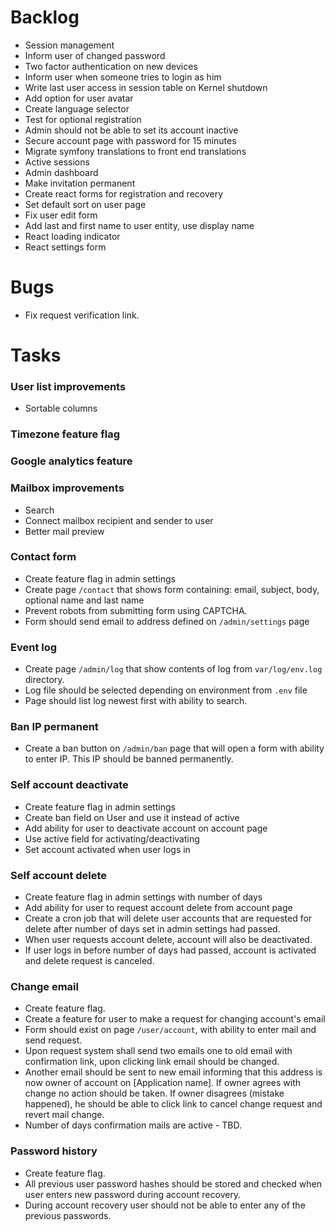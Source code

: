 # Backlog

* Session management
* Inform user of changed password
* Two factor authentication on new devices
* Inform user when someone tries to login as him
* Write last user access in session table on Kernel shutdown
* Add option for user avatar
* Create language selector
* Test for optional registration
* Admin should not be able to set its account inactive
* Secure account page with password for 15 minutes
* Migrate symfony translations to front end translations
* Active sessions
* Admin dashboard
* Make invitation permanent
* Create react forms for registration and recovery
* Set default sort on user page
* Fix user edit form
* Add last and first name to user entity, use display name
* React loading indicator
* React settings form

# Bugs
* Fix request verification link.

# Tasks

### User list improvements
- Sortable columns

### Timezone feature flag

### Google analytics feature

### Mailbox improvements
- Search
- Connect mailbox recipient and sender to user
- Better mail preview

### Contact form

- Create feature flag in admin settings
- Create page `/contact` that shows form containing:
  email, subject, body, optional name and last name
- Prevent robots from submitting form using CAPTCHA.
- Form should send email to address defined on `/admin/settings`
  page

### Event log
- Create page `/admin/log` that show contents of log from
  `var/log/env.log` directory.
- Log file should be selected depending on environment from
  `.env` file
- Page should list log newest first with ability to search.

### Ban IP permanent
- Create a ban button on `/admin/ban` page that will open
  a form with ability to enter IP. This IP should be banned
  permanently.

### Self account deactivate
- Create feature flag in admin settings
- Create ban field on User and use it instead of active
- Add ability for user to deactivate account on account page
- Use active field for activating/deactivating
- Set account activated when user logs in

### Self account delete
- Create feature flag in admin settings with number of days
- Add ability for user to request account delete from account page
- Create a cron job that will delete user accounts that are requested
  for delete after number of days set in admin settings had passed.
- When user requests account delete, account will also be deactivated.
- If user logs in before number of days had passed, account is activated and
  delete request is canceled.

### Change email
- Create feature flag.
- Create a feature for user to make a request for changing account's email
- Form should exist on page `/user/account`, with ability to enter mail and send
  request.
- Upon request system shall send two emails one to old email with confirmation
  link, upon clicking link email should be changed.
- Another email should be sent to new email informing that this address is now
  owner of account on [Application name]. If owner agrees with change no action
  should be taken. If owner disagrees (mistake happened), he should be able to
  click link to cancel change request and revert mail change.
- Number of days confirmation mails are active - TBD.

### Password history
- Create feature flag.
- All previous user password hashes should be stored and checked when user
  enters new password during account recovery.
- During account recovery user should not be able to enter any of the previous
  passwords.
